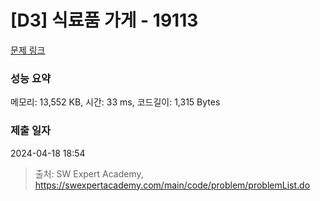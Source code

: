 # [D3] 식료품 가게 - 19113 

[문제 링크](https://swexpertacademy.com/main/code/problem/problemDetail.do?contestProbId=AYxCRFA6iiEDFASu) 

### 성능 요약

메모리: 13,552 KB, 시간: 33 ms, 코드길이: 1,315 Bytes

### 제출 일자

2024-04-18 18:54



> 출처: SW Expert Academy, https://swexpertacademy.com/main/code/problem/problemList.do
